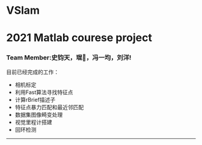# VSlam
# 2021 Matlab courese project
### Team Member:史钧天，琨👴，冯一均，刘洋!
目前已经完成的工作：
- 相机标定
- 利用Fast算法寻找特征点
- 计算rBrief描述子
- 特征点暴力匹配和最近邻匹配
- 数据集图像畸变处理
- 视觉里程计搭建
- 回环检测
---
